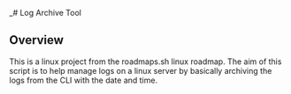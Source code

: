 _# Log Archive Tool

## Overview
This is a linux project from the roadmaps.sh linux roadmap. The aim of this script is to help manage logs on a linux server by basically archiving the logs from the CLI with the date and time.
